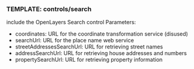 ### TEMPLATE: controls/search

include the OpenLayers Search control
Parameters:

* coordinates: URL for the coordinate transformation service (disused)
* searchUrl: URL for the place name web service
* streetAddressesSearchUrl: URL for retrieving street names
* addressSearchUrl: URL for retrieving house addresses and numbers
* propertySearchUrl: URL for retrieving property information
